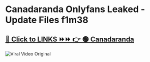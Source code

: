 
 # Canadaranda Onlyfans Leaked - Update Files f1m38

## <h2><a href="https://clipsfans.com/Canadaranda&ref=git">🔗 Click to LINKS ⏩⏩ 👉 🟢 Canadaranda </a></h2>

<a href="https://clipsfans.com/Canadaranda&ref=git" rel="nofollow" data-target="animated-image.originalLink"><img src="https://i.ibb.co.com/xMMVF88/686577567.gif" alt="Viral Video Original" style="max-width: 100%; display: inline-block;" data-target="animated-image.originalImage"></a>

